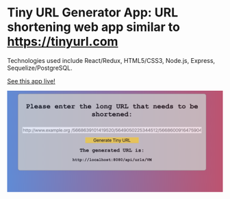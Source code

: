 # Tiny URL Generator App: URL shortening web app similar to https://tinyurl.com

Technologies used include React/Redux, HTML5/CSS3, Node.js, Express, Sequelize/PostgreSQL.

[See this app live!](https://vz-tinyurl.herokuapp.com)

![alt text](screenshots/tiny-url.png "Tiny URL Generator App")
